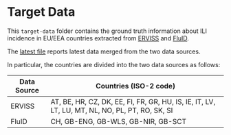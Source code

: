 # Target Data
This `target-data` folder contains the ground truth information about ILI incidence in EU/EEA countries extracted from [ERVISS](https://erviss.org/) and [FluID](https://www.who.int/teams/global-influenza-programme/surveillance-and-monitoring/fluid). 

The [latest file](https://github.com/european-modelling-hubs/flu-forecast-hub/blob/main/target-data/latest-ILI_incidence.csv) reports latest data merged from the two data sources.

In particular, the countries are divided into the two data sources as follows:

| Data Source | Countries (ISO-2 code) |
| -------- | -------- |
| ERVISS | AT, BE, HR, CZ, DK, EE, FI, FR, GR, HU, IS, IE, IT, LV, LT, LU, MT, NL, NO, PL, PT, RO, SK, SI|
| FluID | CH, GB-ENG, GB-WLS, GB-NIR, GB-SCT |

